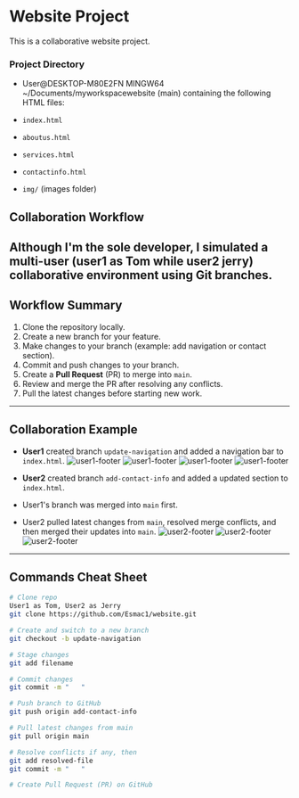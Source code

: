 # Website Project

This is a collaborative website project.

### Project Directory
- User@DESKTOP-M80E2FN MINGW64 ~/Documents/myworkspacewebsite (main) containing the following HTML files:

- `index.html`
- `aboutus.html`
- `services.html`
- `contactinfo.html`
- `img/` (images folder)


## Collaboration Workflow

Although I'm the sole developer, I simulated a multi-user (user1 as Tom while user2 jerry) collaborative environment using Git branches.
---
## Workflow Summary

1. Clone the repository locally.
2. Create a new branch for your feature.
3. Make changes to your branch (example: add navigation or contact section).
4. Commit and push changes to your branch.
5. Create a **Pull Request** (PR) to merge into `main`.
6. Review and merge the PR after resolving any conflicts.
7. Pull the latest changes before starting new work.

---

## Collaboration Example

- **User1** created branch `update-navigation` and added a navigation bar to `index.html`.
![user1-footer](img/git-user1-index-footer.jpeg)
![user1-footer](img/pull-mergerequest-user1-update-nav.jpeg)
![user1-footer](img/user1-pull-request-merged.jpeg)
![user1-footer](img/pull-success-user1.jpeg)


- **User2** created branch `add-contact-info` and added a updated section to `index.html`.
- User1's branch was merged into `main` first.
- User2 pulled latest changes from `main`, resolved merge conflicts, and then merged their updates into `main`.
![user2-footer](img/git-user2-newlinetofooter.jpeg)
![user2-footer](img/gitconflict-user2.jpeg)
![user2-footer](img/user2pushnewline.jpeg)

---

## Commands Cheat Sheet

```bash
# Clone repo
User1 as Tom, User2 as Jerry
git clone https://github.com/Esmac1/website.git

# Create and switch to a new branch
git checkout -b update-navigation

# Stage changes
git add filename

# Commit changes
git commit -m "   "

# Push branch to GitHub
git push origin add-contact-info

# Pull latest changes from main
git pull origin main

# Resolve conflicts if any, then
git add resolved-file
git commit -m "   "

# Create Pull Request (PR) on GitHub


